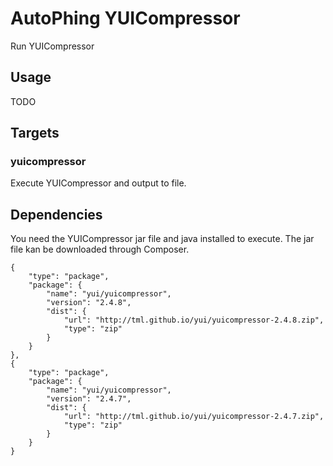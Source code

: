 AutoPhing YUICompressor
=======================

Run YUICompressor

## Usage ##
TODO

## Targets ##

### yuicompressor ###
Execute YUICompressor and output to file.

## Dependencies ##
You need the YUICompressor jar file and java installed to execute. The jar file kan be downloaded through Composer.

    {
        "type": "package",
        "package": {
            "name": "yui/yuicompressor",
            "version": "2.4.8",
            "dist": {
                "url": "http://tml.github.io/yui/yuicompressor-2.4.8.zip",
                "type": "zip"
            }
        }
    },
    {
        "type": "package",
        "package": {
            "name": "yui/yuicompressor",
            "version": "2.4.7",
            "dist": {
                "url": "http://tml.github.io/yui/yuicompressor-2.4.7.zip",
                "type": "zip"
            }
        }
    }

